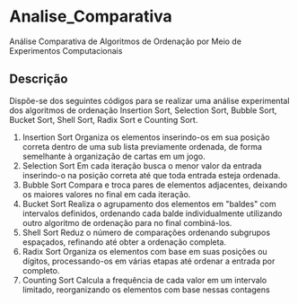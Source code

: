 # Analise_Comparativa
Análise Comparativa de Algoritmos de Ordenação por Meio de Experimentos Computacionais

## Descrição
Dispõe-se dos seguintes códigos para se realizar uma análise experimental dos algoritmos de ordenação Insertion Sort, Selection Sort, Bubble Sort, Bucket Sort, Shell Sort, Radix Sort e Counting Sort.
1. Insertion Sort
   Organiza os elementos inserindo-os em sua posição correta dentro de uma sub lista previamente ordenada, de forma semelhante à organização de cartas em um jogo.
2. Selection Sort
   Em cada iteração busca o menor valor da entrada inserindo-o na posição correta até que toda entrada esteja ordenada.
3. Bubble Sort
   Compara e troca pares de elementos adjacentes, deixando os maiores valores no final em cada iteração.
4. Bucket Sort
   Realiza o agrupamento dos elementos em "baldes" com intervalos definidos, ordenando cada balde individualmente utilizando outro algoritmo de ordenação para no final combiná-los.
5. Shell Sort
   Reduz o número de comparações ordenando subgrupos espaçados, refinando até obter a ordenação completa.
6. Radix Sort
   Organiza os elementos com base em suas posições ou dígitos, processando-os em várias etapas até ordenar a entrada por completo.
7. Counting Sort
    Calcula a frequência de cada valor em um intervalo limitado, reorganizando os elementos com base nessas contagens
